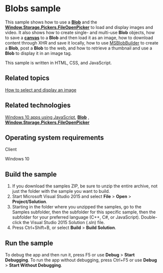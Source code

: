 <!---
  category: Data
  samplefwlink: http://go.microsoft.com/fwlink/p/?LinkId=620573&clcid=0x409
--->

# Blobs sample

This sample shows how to use a [**Blob**](http://msdn.microsoft.com/library/windows/apps/hh453178) and the [**Window.Storage.Pickers.FileOpenPicker**](http://msdn.microsoft.com/library/windows/apps/br207847) to load and display images and video. It also shows how to create single- and multi-use **Blob** objects, how to save a [**canvas**](http://msdn.microsoft.com/library/windows/apps/hh465734) to a **Blob** and then load it as an image, how to download content through XHR and save it locally, how to use [MSBlobBuilder](http://msdn.microsoft.com/library/windows/apps/hh779016) to create a **Blob**, post a **Blob** to the web, and how to retrieve a thumbnail and use a **Blob** to display it in an image tag.

This sample is written in HTML, CSS, and JavaScript.

Related topics
--------------

[How to select and display an image](http://msdn.microsoft.com/library/windows/apps/hh465499)

Related technologies
--------------------

[Windows 10 apps using JavaScript](http://msdn.microsoft.com/library/windows/apps/br211385), [**Blob**](http://msdn.microsoft.com/library/windows/apps/hh453178) , [**Window.Storage.Pickers.FileOpenPicker**](http://msdn.microsoft.com/library/windows/apps/br207847)

Operating system requirements
-----------------------------

Client

Windows 10

Build the sample
----------------

1. If you download the samples ZIP, be sure to unzip the entire archive, not just the folder with the sample you want to build. 
2. Start Microsoft Visual Studio 2015 and select **File** \> **Open** \> **Project/Solution**.
3. Starting in the folder where you unzipped the samples, go to the Samples subfolder, then the subfolder for this specific sample, then the subfolder for your preferred language (C++, C#, or JavaScript). Double-click the Visual Studio 2015 Solution (.sln) file.
4. Press Ctrl+Shift+B, or select **Build** \> **Build Solution**.

Run the sample
--------------

To debug the app and then run it, press F5 or use **Debug** \> **Start Debugging**. To run the app without debugging, press Ctrl+F5 or use **Debug** \> **Start Without Debugging**.

